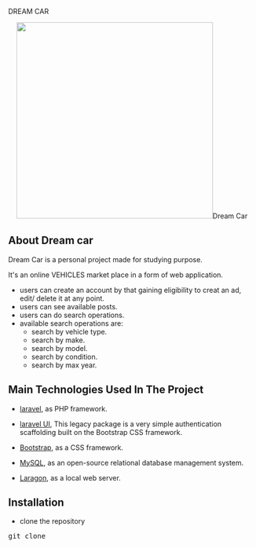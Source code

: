 <p>DREAM CAR</p>
<p align="center"><a href="https://laravel.com" target="_blank"><img src="" width="400"></a>Dream Car</p>



## About Dream car 

Dream Car is a personal project made for studying purpose.

It's an online VEHICLES market place in a form of web application.

- users can create an account by that gaining eligibility to creat an ad, edit/ delete it at any point. 
- users can see available posts.
- users can do search operations.
- available search operations are:
    - search by vehicle type.
    - search by make.
    - search by model.
    - search by condition.
    - search by max year.
## Main Technologies Used In The Project


- [laravel](https://laravel.com), as PHP framework.
- [laravel UI](https://github.com/laravel/ui), This legacy package is a very simple authentication scaffolding built on the Bootstrap CSS framework.

- [Bootstrap](https://getbootstrap.com/), as a CSS framework.
- [MySQL](https://www.mysql.com/), as an open-source relational database management system.
- [Laragon](https://laragon.org/), as a local web server.


## Installation

- clone the repository 
<pre>
git clone 
</pre>

